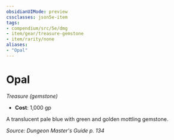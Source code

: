 ```yaml
---
obsidianUIMode: preview
cssclasses: json5e-item
tags:
- compendium/src/5e/dmg
- item/gear/treasure-gemstone
- item/rarity/none
aliases: 
- "Opal"
---
```

# Opal
*Treasure (gemstone)*  

- **Cost**: 1,000 gp

A translucent pale blue with green and golden mottling gemstone.

*Source: Dungeon Master's Guide p. 134*